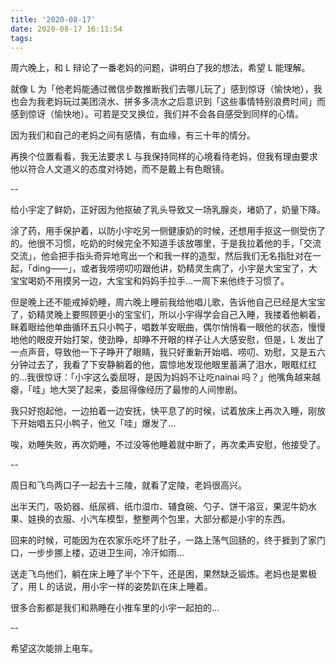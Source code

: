 ```yaml
---
title: '2020-08-17'
date: 2020-08-17 16:11:54
tags:
---
```


周六晚上，和 L 辩论了一番老妈的问题，讲明白了我的想法，希望 L 能理解。

就像 L 为「他老妈能通过微信步数推断我们去哪儿玩了」感到惊讶（愉快地），我也会为我老妈玩过美团浇水、拼多多浇水之后意识到「这些事情特别浪费时间」而感到惊讶（愉快地）。可若是交叉换位，我们并不会各自感受到同样的心情。

因为我们和自己的老妈之间有感情，有血缘，有三十年的情分。

再换个位置看看，我无法要求 L 与我保持同样的心境看待老妈，但我有理由要求他以符合人文道义的态度对待她，而不是戴上有色眼镜。

--

给小宇定了鲜奶，正好因为他抠破了乳头导致又一场乳腺炎，堵奶了，奶量下降。

涂了药，用手保护着，以防小宇吃另一侧健康奶的时候，还想用手抠这一侧受伤了的。他很不习惯，吃奶的时候完全不知道手该放哪里，于是我拉着他的手，「交流交流」，他会把手指头奇异地弯出一个和我一样的造型，然后我们无名指肚对在一起，「ding——」，或者我唠唠叨叨跟他讲，奶精灵生病了，小宇是大宝宝了，大宝宝喝奶不用摸另一边，大宝宝和妈妈手拉手...一周下来他终于习惯了。

但是晚上还不能戒掉奶睡，周六晚上睡前我给他唱儿歌，告诉他自己已经是大宝宝了，奶精灵晚上要照顾更小的宝宝们，所以小宇得学会自己入睡，我搂着他躺着，眯着眼给他单曲循环五只小鸭子，唱数羊安眠曲，偶尔悄悄看一眼他的状态，慢慢地他的眼皮开始打架，使劲睁，却睁不开眼的样子让人大感安慰，但是，L 发出了一点声音，导致他一下子睁开了眼睛，我只好重新开始唱、唠叨、劝慰，又是五六分钟过去了，我看了下安静躺着的他，震惊地发现他眼里蓄满了泪水，眼眶红红的...我很惊讶：「小宇这么委屈呀，是因为妈妈不让吃nainai 吗？」他嘴角越来越瘪，「哇」地大哭了起来，委屈得像经历了最惨的人间惨剧。

我只好抱起他，一边拍着一边安抚，快平息了的时候，试着放床上再次入睡，刚放下开始唱五只小鸭子，他又「哇」爆发了...

唉，劝睡失败，再次奶睡，不过没等他睡着就中断了，再次柔声安慰，他接受了。

--

周日和飞鸟两口子一起去十三陵，就看了定陵，老妈很高兴。

出半天门，吸奶器、纸尿裤、纸巾湿巾、辅食碗、勺子、饼干溶豆，果泥牛奶水果、娃换的衣服、小汽车模型，整整两个包里，大部分都是小宇的东西。

回来的时候，可能因为在农家乐吃坏了肚子，一路上荡气回肠的，终于捱到了家门口，一步步挪上楼，迈进卫生间，冷汗如雨...

送走飞鸟他们，躺在床上睡了半个下午，还是困，果然缺乏锻炼。老妈也是累极了，用 L 的话说，用小宇一样的姿势趴在床上睡着。

很多合影都是我们和熟睡在小推车里的小宇一起拍的...

--

希望这次能排上电车。

